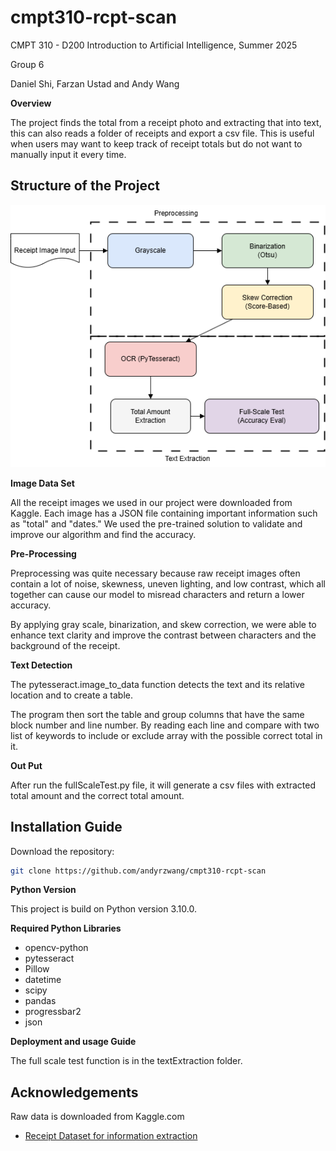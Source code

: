 # cmpt310-rcpt-scan

CMPT 310 - D200 Introduction to Artificial Intelligence, Summer 2025

Group 6

Daniel Shi, Farzan Ustad and Andy Wang


**Overview**

The project finds the total from a receipt photo and extracting that into text, this can also reads a folder of receipts and export a csv file. This is useful when users may want to keep track of receipt totals but do not want to manually input it every time.


## Structure of the Project

![System Diagram](/System%20DiagramV2.png)


**Image Data Set**

All the receipt images we used in our project were downloaded from Kaggle. Each image has a JSON file containing important information such as "total" and "dates." We used the pre-trained solution to validate and improve our algorithm and find the accuracy.

**Pre-Processing**

Preprocessing was quite necessary because raw receipt images often contain a lot of noise, skewness, uneven lighting, and low contrast, which all together can cause our model to misread characters and return a lower accuracy. 

By applying gray scale, binarization, and skew correction, we were able to enhance text clarity and improve the contrast between characters and the background of the receipt.


**Text Detection**

The pytesseract.image_to_data function detects the text and its relative location and to create a table. 

The program then sort the table and group columns that have the same block number and line number. By reading each line and compare with two list of keywords to include or exclude array with the possible correct total in it.


**Out Put**

After run the fullScaleTest.py file, it will generate a csv files with extracted total amount and the correct total amount. 




## Installation Guide
Download the repository:


```bash
git clone https://github.com/andyrzwang/cmpt310-rcpt-scan
```

**Python Version**

This project is build on Python version 3.10.0. 


**Required Python Libraries**

- opencv-python
- pytesseract
- Pillow
- datetime
- scipy
- pandas
- progressbar2
- json

**Deployment and usage Guide**

The full scale test function is in the textExtraction folder.



## Acknowledgements

Raw data is downloaded from Kaggle.com

- [Receipt Dataset for information extraction](https://www.kaggle.com/datasets/dhiaznaidi/receiptdatasetssd300v2/data)
